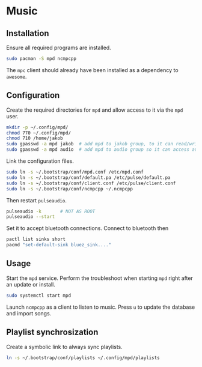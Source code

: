 # Music

## Installation

Ensure all required programs are installed.

```sh
sudo pacman -S mpd ncmpcpp
```

The `mpc` client should already have been installed as a dependency to `awesome`.

## Configuration

Create the required directories for `mpd` and allow access to it via the `mpd` user.

```sh
mkdir -p ~/.config/mpd/
chmod 770 ~/.config/mpd/
chmod 710 /home/jakob
sudo gpasswd -a mpd jakob  # add mpd to jakob group, to it can read/write .config/mpd and read home
sudo gpasswd -a mpd audio  # add mpd to audio group so it can access audio hardware
```

Link the configuration files.

```sh
sudo ln -s ~/.bootstrap/conf/mpd.conf /etc/mpd.conf
sudo ln -s ~/.bootstrap/conf/default.pa /etc/pulse/default.pa
sudo ln -s ~/.bootstrap/conf/client.conf /etc/pulse/client.conf
sudo ln -s ~/.bootstrap/conf/ncmpcpp ~/.ncmpcpp
```

Then restart `pulseaudio`.

```sh
pulseaudio -k       # NOT AS ROOT
pulseaudio --start
```

Set it to accept bluetooth connections. Connect to bluetooth then

```sh
pactl list sinks short
pacmd "set-default-sink bluez_sink...."
```

## Usage

Start the `mpd` service. Perform the troubleshoot when starting `mpd` right after an update or
install.

```sh
sudo systemctl start mpd
```

Launch `ncmpcpp` as a client to listen to music. Press `u` to update the database and import songs.

## Playlist synchrosization

Create a symbolic link to always sync playlists.

```sh
ln -s ~/.bootstrap/conf/playlists ~/.config/mpd/playlists
```

